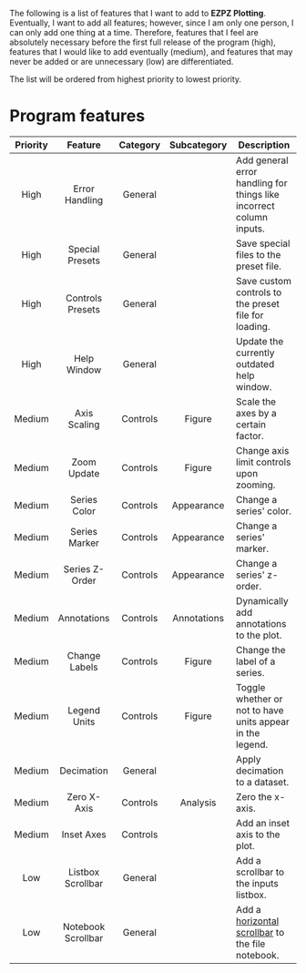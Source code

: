The following is a list of features that I want to add to **EZPZ Plotting**. Eventually, I want to add all features; however, since I am only one person, I can only add one thing at a time. Therefore, features that I feel are absolutely necessary before the first full release of the program (high), features that I would like to add eventually (medium), and features that may never be added or are unnecessary (low) are differentiated.

The list will be ordered from highest priority to lowest priority.

# Program features

| Priority | Feature | Category | Subcategory | Description |
|:--:|:--:|:--:|:--:|--|
| High | Error Handling | General |  | Add general error handling for things like incorrect column inputs. |
| High | Special Presets | General |  | Save special files to the preset file. |
| High | Controls Presets | General |  | Save custom controls to the preset file for loading. |
| High | Help Window | General |  | Update the currently outdated help window. |
| Medium | Axis Scaling | Controls | Figure | Scale the axes by a certain factor. |
| Medium | Zoom Update | Controls | Figure | Change axis limit controls upon zooming. | 
| Medium | Series Color | Controls | Appearance | Change a series' color. |
| Medium | Series Marker | Controls | Appearance | Change a series' marker. |
| Medium | Series Z-Order | Controls | Appearance | Change a series' z-order. |
| Medium | Annotations | Controls | Annotations | Dynamically add annotations to the plot. |
| Medium | Change Labels | Controls | Figure | Change the label of a series. |
| Medium | Legend Units | Controls | Figure | Toggle whether or not to have units appear in the legend. |
| Medium | Decimation | General |  | Apply decimation to a dataset. |
| Medium | Zero X-Axis | Controls | Analysis | Zero the x-axis. |
| Medium | Inset Axes | Controls |  | Add an inset axis to the plot. |
| Low | Listbox Scrollbar | General |  | Add a scrollbar to the inputs listbox. |
| Low | Notebook Scrollbar | General |  | Add a [horizontal scrollbar](https://stackoverflow.com/questions/51105771/scrolling-notebook-tabs-tkinter) to the file notebook. |